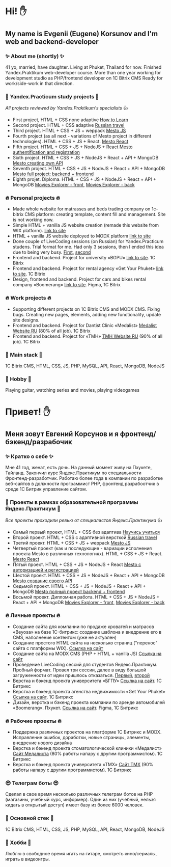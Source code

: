 # Hi! ✋

## My name is Evgenii (Eugene) Korsunov and I'm web and backend-developer

### ✨ About me (shortly) ✨
41 yo, married, have daughter. Living at Phuket, Thailand for now. Finished Yandex.Praktikum web-developer course. More than one year working for development studio as PHP/frontend developer on 1C Bitrix CMS
Ready for work/side-work in that direction.

### 🌱 Yandex.Practicum study projects 🌱

*All projects reviewed by Yandex.Praktikum's specialists* 👍

- First project, HTML + CSS none adaptive [How to Learn](https://github.com/SilentVampR/how-to-learn)
- Second project. HTML + CSS adaptive [Russian travel](https://github.com/SilentVampR/russian-travel)
- Third project. HTML + CSS + JS + weppack [Mesto JS](https://github.com/SilentVampR/mesto)
- Fourth project (as all next - variations of Mesto project in different technologies). HTML + CSS + JS + React. [Mesto React](https://github.com/SilentVampR/mesto-react)
- Fifth project. HTML + CSS + JS + NodeJS + React [Mesto authentification and registration](https://github.com/SilentVampR/react-mesto-auth)
- Sixth project. HTML + CSS + JS + NodeJS + React + API + MongoDB [Mesto creating own API](https://github.com/SilentVampR/express-mesto)
- Seventh project. HTML + CSS + JS + NodeJS + React + API + MongoDB [Mesto full project: backend + frontend](https://github.com/SilentVampR/react-mesto-api-full)
- Eighth projet. Diploma. HTML + CSS + JS + NodeJS + React + API + MongoDB [Movies Explorer - front](https://github.com/SilentVampR/movies-explorer-frontend), [Movies Explorer - back](https://github.com/SilentVampR/movies-explorer-api)

### 🔥 Personal projects 🔥

- Made whole website for matrasses and beds trading company on 1c-bitrix CMS platform: creating template, content fill and management. Site is not working now.
- Simple HTML + vanilla JS website creation (remade this website from WIX platform). [link to site](https://коврик-ру.рф)
- HTML + vanilla JS website deployed to MODX platform [link to site](https://easy-rent.pro)
- Done couple of LiveCoding sessions (on Russian) for Yandex.Practicum studens. Trial format for me. Had only 3 sessions, then I ended this idea due to being very busy. [First](https://github.com/SilentVampR/LiveCoding_03_04), [second](https://github.com/SilentVampR/live-01-05)
- Frontend and backend. Project for university «BGPU» [link to site](https://bgpu.ru/). 1C Bitrix
- Frontend and backend. Project for rental agency «Get Your Phuket» [link to site](https://getyourphuket.com). 1C Bitrix
- Design, frontend and backend. Project for cars and bikes rental company «Boomerang» [link to site](https://boomerang.rent). Figma, 1C Bitrix

### 🔥 Work projects 🔥

- Supporting different projects on 1C Bitrix CMS and MODX CMS. Fixing bugs. Creating new pages, elements, adding new functionality, update site designs.
- Frontend and backend. Project for Dantist Clinic «Medalist» [Medalist Website RU](https://medalist-stom.ru) (80% of all job). 1C Bitrix
- Frontend and backend. Project for «TMH» [TMH Website RU](https://tmh-university.ru) (90% of all job). 1C Bitrix

### 📖 Main stack 📖

1C Bitrix CMS, HTML, CSS, JS, PHP, MySQL, API, React, MongoDB, NodeJS

### 🎸 Hobby 🎸

Playing guitar, watching series and movies, playing videogames

# Привет! ✋

## Меня зовут Евгений Корсунов и я фронтенд/бэкенд/разрабочик

### ✨ Кратко о себе ✨
Мне 41 год, женат, есть дочь. На данный момент живу на Пхукете, Тайланд. Закончил курс Яндекс.Практикум по специальности Фронтенд-разработчик. Работаю более года в компании по разработке веб-сайтов в должности программист PHP, фронтенд разрабоотчик в среде 1C Битрик управление сайтом.

### 🌱 Проекты в рамках образовательной программы Яндекс.Практикум 🌱

*Все проекты проходили ревью от специалистов Яндекс.Практикума* 👍

- Самый первый проект, HTML + CSS без адаптива [Научись учиться](https://github.com/SilentVampR/how-to-learn)
- Второй проект. HTML + CSS с адаптивной версткой [Russian travel](https://github.com/SilentVampR/russian-travel)
- Третий проект. HTML + CSS + JS + weppack [Mesto JS](https://github.com/SilentVampR/mesto)
- Четвертый проект (как и последующие - вариации исполнения проекта Mesto в различных технологиях). HTML + CSS + JS + React. [Mesto React](https://github.com/SilentVampR/mesto-react)
- Пятый проект. HTML + CSS + JS + NodeJS + React [Mesto с авторизацией и регистрацией](https://github.com/SilentVampR/react-mesto-auth)
- Шестой проект. HTML + CSS + JS + NodeJS + React + API + MongoDB [Mesto создание своего API](https://github.com/SilentVampR/express-mesto)
- Седьмой проект. HTML + CSS + JS + NodeJS + React + API + MongoDB [Mesto полный проект backend + frontend](https://github.com/SilentVampR/react-mesto-api-full)
- Восьмой проект. Дипломная работа. HTML + CSS + JS + NodeJS + React + API + MongoDB [Movies Explorer - front](https://github.com/SilentVampR/movies-explorer-frontend), [Movies Explorer - back](https://github.com/SilentVampR/movies-explorer-api)

### 🔥 Личные проекты 🔥

- Создание сайта для компании по продаже кроватей и матрасов «Beyosa» на базе 1C-битрикс: создание шаблона и внедрение его в CMS, наполнение контентом (уже не актуален)
- Создание простого HTML сайта на несколько страниц ("перенос" сайта с платформы WIX). [Ссылка на сайт](https://коврик-ру.рф)
- Создание сайта на MODX CMS (PHP + HTML + vanilla JS) [Ссылка на сайт](https://easy-rent.pro)
- Проведение LiveCoding сессий для студентов Яндекс.Практикум. Пробный формат. Провел три сессии, далее в виду большой загруженности от идеи пришлось отказаться. [Первый](https://github.com/SilentVampR/LiveCoding_03_04), [второй](https://github.com/SilentVampR/live-01-05)
- Верстка и бэкенд проекта университета «БГПУ» [Ссылка на сайт](https://bgpu.ru/). 1С Битрикс
- Верстка и бэкенд проекта агенства недвижимости «Get Your Phuket» [Ссылка на сайт](https://getyourphuket.com). 1C Битрикс
- Дизайн, верстка и бэкенд проекта компании по аренде автомобилей «Boomerang». Пхукет. [Ссылка на сайт](https://boomerang.rent/). Figma, 1С Битрикс

### 🔥 Рабочие проекты 🔥

- Поддержка различных проектов на платформе 1С Битрикс и MODX. Исправление ошибок, доработки, новые страницы, элементы, внедрение нового дизайна
- Верстка и бэкенд проекта стоматологической клиники «Медалист» [Сайт Медалиста](https://medalist-stom.ru) (80% работы напару с другим программистом). 1С Битрикс
- Верстка и бэкенд проекта университета «ТМХ» [Сайт ТМХ](https://tmh-university.ru) (90% работы напару с другим программистом). 1С Битрикс

### 😎 Телеграм боты 😎

Сделал в свое время несколько различных телеграм ботов на PHP (магазины, учебный курс, информер). Один из них (учебный, нельзя кидать в открытый доступ) имеет базу из более 6000 человек.

### 📖 Основной стек 📖

1C Bitrix CMS, HTML, CSS, JS, PHP, MySQL, API, React, MongoDB, NodeJS

### 🎸 Хобби 🎸

Люблю в свободное время игать на гитаре, смотреть кино/сериалы, играть в видеоигры.

